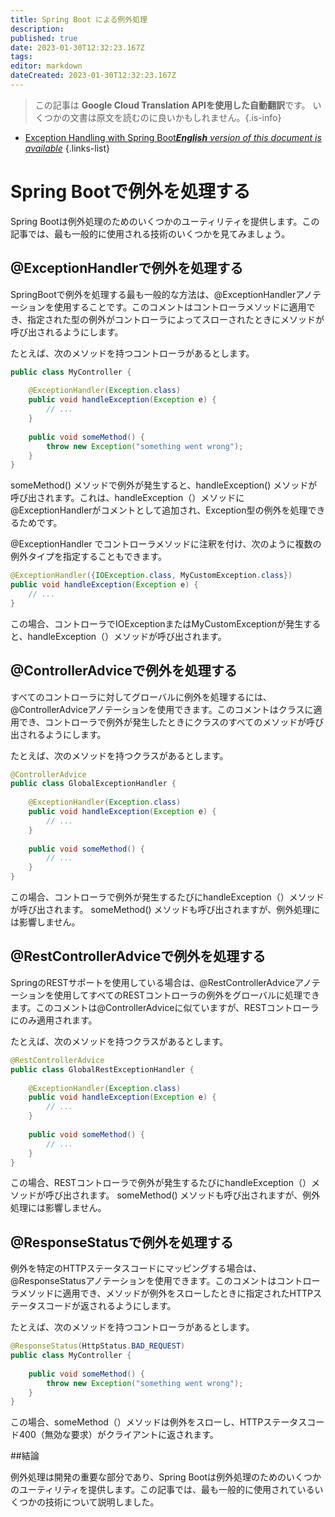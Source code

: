 ```yaml
---
title: Spring Boot による例外処理
description: 
published: true
date: 2023-01-30T12:32:23.167Z
tags: 
editor: markdown
dateCreated: 2023-01-30T12:32:23.167Z
---
```


> この記事は **Google Cloud Translation APIを使用した自動翻訳**です。
いくつかの文書は原文を読むのに良いかもしれません。{.is-info}
- [Exception Handling with Spring Boot***English** version of this document is available*](/en/Knowledge-base/Spring-Boot/exception-handling-with-spring-boot)
{.links-list}

    
    
# Spring Bootで例外を処理する

Spring Bootは例外処理のためのいくつかのユーティリティを提供します。この記事では、最も一般的に使用される技術のいくつかを見てみましょう。

## @ExceptionHandlerで例外を処理する

SpringBootで例外を処理する最も一般的な方法は、@ExceptionHandlerアノテーションを使用することです。このコメントはコントローラメソッドに適用でき、指定された型の例外がコントローラによってスローされたときにメソッドが呼び出されるようにします。

たとえば、次のメソッドを持つコントローラがあるとします。

```java
public class MyController {
    
    @ExceptionHandler(Exception.class)
    public void handleException(Exception e) {
        // ...
    }
    
    public void someMethod() {
        throw new Exception("something went wrong");
    }
}
```

someMethod() メソッドで例外が発生すると、handleException() メソッドが呼び出されます。これは、handleException（）メソッドに@ExceptionHandlerがコメントとして追加され、Exception型の例外を処理できるためです。

@ExceptionHandler でコントローラメソッドに注釈を付け、次のように複数の例外タイプを指定することもできます。

```java
@ExceptionHandler({IOException.class, MyCustomException.class})
public void handleException(Exception e) {
    // ...
}
```

この場合、コントローラでIOExceptionまたはMyCustomExceptionが発生すると、handleException（）メソッドが呼び出されます。

## @ControllerAdviceで例外を処理する

すべてのコントローラに対してグローバルに例外を処理するには、@ControllerAdviceアノテーションを使用できます。このコメントはクラスに適用でき、コントローラで例外が発生したときにクラスのすべてのメソッドが呼び出されるようにします。

たとえば、次のメソッドを持つクラスがあるとします。

```java
@ControllerAdvice
public class GlobalExceptionHandler {
    
    @ExceptionHandler(Exception.class)
    public void handleException(Exception e) {
        // ...
    }
    
    public void someMethod() {
        // ...
    }
}
```

この場合、コントローラで例外が発生するたびにhandleException（）メソッドが呼び出されます。 someMethod() メソッドも呼び出されますが、例外処理には影響しません。

## @RestControllerAdviceで例外を処理する

SpringのRESTサポートを使用している場合は、@RestControllerAdviceアノテーションを使用してすべてのRESTコントローラの例外をグローバルに処理できます。このコメントは@ControllerAdviceに似ていますが、RESTコントローラにのみ適用されます。

たとえば、次のメソッドを持つクラスがあるとします。

```java
@RestControllerAdvice
public class GlobalRestExceptionHandler {
    
    @ExceptionHandler(Exception.class)
    public void handleException(Exception e) {
        // ...
    }
    
    public void someMethod() {
        // ...
    }
}
```

この場合、RESTコントローラで例外が発生するたびにhandleException（）メソッドが呼び出されます。 someMethod() メソッドも呼び出されますが、例外処理には影響しません。

## @ResponseStatusで例外を処理する

例外を特定のHTTPステータスコードにマッピングする場合は、@ResponseStatusアノテーションを使用できます。このコメントはコントローラメソッドに適用でき、メソッドが例外をスローしたときに指定されたHTTPステータスコードが返されるようにします。

たとえば、次のメソッドを持つコントローラがあるとします。

```java
@ResponseStatus(HttpStatus.BAD_REQUEST)
public class MyController {
    
    public void someMethod() {
        throw new Exception("something went wrong");
    }
}
```

この場合、someMethod（）メソッドは例外をスローし、HTTPステータスコード400（無効な要求）がクライアントに返されます。

##結論

例外処理は開発の重要な部分であり、Spring Bootは例外処理のためのいくつかのユーティリティを提供します。この記事では、最も一般的に使用されているいくつかの技術について説明しました。